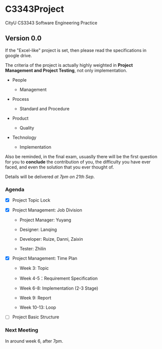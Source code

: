 # C3343Project
CityU CS3343 Software Engineering Practice

## Version 0.0

If the "Excel-like" project is set, then please read the specifications in google drive.

The criteria of the project is actually highly weighted in **Project Management and Project Testing**, not only implementation.

* People

  * Management
  
* Process

  * Standard and Procedure
  
* Product
  
  * Quality

* Technology
  
  * Implementation
  

Also be reminded, in the final exam, usuaslly there will be the first question for you to **conclude** the contribution of you, the difficulty you have ever faced, and even the solution that you ever thought of.

Details will be delivered *at 7pm on 21th Sep*.

### Agenda

- [x] Project Topic Lock

- [x] Project Management: Job Division

  * Project Manager: Yuyang
  
  * Designer: Lanqing
  
  * Developer: Ruize, Danni, Zaixin
  
  * Tester: Zhilin
  
- [x] Project Management: Time Plan
 
  * Week 3: Topic
  
  * Week 4-5：Requirement Specification
  
  * Week 6-8: Implementation (2-3 Stage)
  
  * Week 9: Report
  
  * Week 10-13: Loop

- [ ] Project Basic Structure

### Next Meeting

In around week 6, after 7pm.
